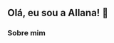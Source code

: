 ## Olá, eu sou a Allana! 👋

### Sobre mim
<!--
**allanina/allanina** is a ✨ _special_ ✨ repository because its `README.md` (this file) appears on your GitHub profile.
<p>
    Sou aluna da Turma 10 do bootcamp de Front-end da {reprograma}, estudante de tecnologia em Análise e Desenvolvimento de Sistemas pelo IFPE Campus Paulista, bióloga graduada pela UPE e especialista em Gestão Ambiental pela Estácio.
    Atualmente estou em tansição de carreira para a área de tecnologia, e busco ampliar meus conhecimentos em dDesenvolvimento Front-end. 
<p>

Here are some ideas to get you started:

- 🔭 I’m currently working on ...
- 🌱 I’m currently learning ...
- 👯 I’m looking to collaborate on ...
- 🤔 I’m looking for help with ...
- 💬 Ask me about ...
- 📫 How to reach me: ...
- 😄 Pronouns: ...
- ⚡ Fun fact: ...
-->
